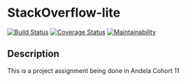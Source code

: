 # StackOverflow-lite
[![Build Status](https://travis-ci.org/geneowak/-StackOverflow-lite.svg?branch=version_1)](https://travis-ci.org/geneowak/-StackOverflow-lite) 
[![Coverage Status](https://coveralls.io/repos/github/geneowak/-StackOverflow-lite/badge.svg)](https://coveralls.io/github/geneowak/-StackOverflow-lite)
[![Maintainability](https://api.codeclimate.com/v1/badges/38f513cdfe1984e4be8a/maintainability)](https://codeclimate.com/github/geneowak/-StackOverflow-lite/maintainability)

## Description
This is a project assignment being done in Andela Cohort 11

